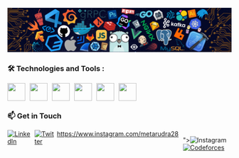 <p align="center">
  <img src="https://github.com/RudraBhungaliya/RudraBhungaliya/blob/main/banner.png" alt="Profile Banner">
</p>

### 🛠️ Technologies and Tools :
<div style="display: flex; gap: 10px;">
<img src="https://cdn.jsdelivr.net/gh/devicons/devicon/icons/javascript/javascript-original.svg" width="40" height="40"/>
<img src="https://cdn.jsdelivr.net/gh/devicons/devicon/icons/cplusplus/cplusplus-original.svg" width="40" height="40"/>
<img src="https://cdn.jsdelivr.net/gh/devicons/devicon/icons/c/c-original.svg" width="40" height="40"/>
<img src="https://cdn.jsdelivr.net/gh/devicons/devicon/icons/git/git-original.svg" width="40" height="40"/>
<img src="https://cdn.jsdelivr.net/gh/devicons/devicon/icons/css3/css3-original.svg" width="40" height="40"/>
<img src="https://cdn.jsdelivr.net/gh/devicons/devicon/icons/html5/html5-original.svg" width="40" height="40"/>
</div>

### 📫 Get in Touch
<div style="display: flex; gap: 5px;">
<a href="https://www.linkedin.com/in/rudra-b-5a2441237/"><img src="https://cdn.jsdelivr.net/gh/devicons/devicon/icons/linkedin/linkedin-original.svg" alt="LinkedIn" width="40" height="40"/></a>
<a href="https://x.com/metarudra28"><img src="https://cdn.jsdelivr.net/gh/devicons/devicon/icons/twitter/twitter-original.svg" alt="Twitter" width="40" height="40"/></a>
<a href="https://www.instagram.com/metarudra28

https://www.instagram.com/metarudra28


"><img src="https://github.com/your-username/your-username/raw/main/images/instagram-logo.png" alt="Instagram" width="40" height="40"/></a>
<a href="https://codeforces.com/profile/metarudra28"><img src="https://github.com/your-username/your-username/raw/main/images/codeforces-logo.png" alt="Codeforces" width="40" height="40"/></a>




